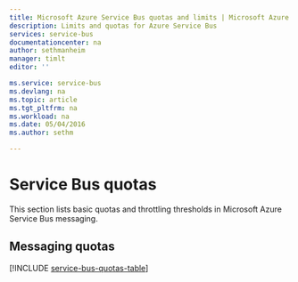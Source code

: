 ```yaml
---
title: Microsoft Azure Service Bus quotas and limits | Microsoft Azure
description: Limits and quotas for Azure Service Bus
services: service-bus
documentationcenter: na
author: sethmanheim
manager: timlt
editor: ''

ms.service: service-bus
ms.devlang: na
ms.topic: article
ms.tgt_pltfrm: na
ms.workload: na
ms.date: 05/04/2016
ms.author: sethm

---
```

# Service Bus quotas
This section lists basic quotas and throttling thresholds in Microsoft Azure Service Bus messaging.

## Messaging quotas
[!INCLUDE [service-bus-quotas-table](../../includes/service-bus-quotas-table.md)]

